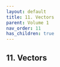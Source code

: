 ```yaml
---
layout: default
title: 11. Vectors
parent: Volume 1
nav_order: 11
has_children: true
---
```

## 11. Vectors

